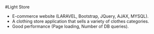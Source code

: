 #Light Store
-	E-commerce website (LARAVEL, Bootstrap, JQuery, AJAX, MYSQL).
-	A clothing store application that sells a variety of clothes categories.
-	Good performance (Page loading, Number of DB queries).
